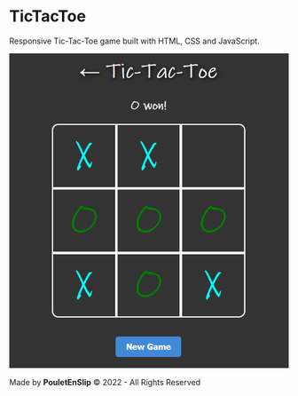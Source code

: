# TicTacToe
Responsive Tic-Tac-Toe game built with HTML, CSS and JavaScript.

![0](https://github.com/PouletEnSlip/TicTacToe/blob/main/site.png)

Made by **PouletEnSlip** © 2022 - All Rights Reserved

